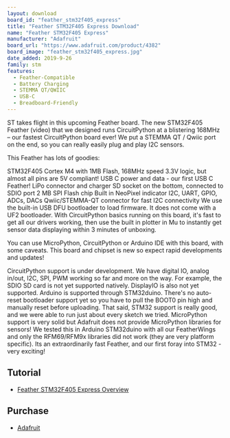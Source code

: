 ```yaml
---
layout: download
board_id: "feather_stm32f405_express"
title: "Feather STM32F405 Express Download"
name: "Feather STM32F405 Express"
manufacturer: "Adafruit"
board_url: "https://www.adafruit.com/product/4382"
board_image: "feather_stm32f405_express.jpg"
date_added: 2019-9-26
family: stm
features:
  - Feather-Compatible
  - Battery Charging
  - STEMMA QT/QWIIC
  - USB-C
  - Breadboard-Friendly
---
```


ST takes flight in this upcoming Feather board. The new STM32F405 Feather (video) that we designed runs CircuitPython at a blistering 168MHz – our fastest CircuitPython board ever! We put a STEMMA QT / Qwiic port on the end, so you can really easily plug and play I2C sensors.

This Feather has lots of goodies:

STM32F405 Cortex M4 with 1MB Flash, 168MHz speed
3.3V logic, but almost all pins are 5V compliant!
USB C power and data - our first USB C Feather!
LiPo connector and charger
SD socket on the bottom, connected to SDIO port
2 MB SPI Flash chip
Built in NeoPixel indicator
I2C, UART, GPIO, ADCs, DACs
Qwiic/STEMMA-QT connector for fast I2C connectivity
We use the built-in USB DFU bootloader to load firmware. It does not come with a UF2 bootloader.
With CircuitPython basics running on this board, it's fast to get all our drivers working, then use the built in plotter in Mu to instantly get sensor data displaying within 3 minutes of unboxing.

You can use MicroPython, CircuitPython or Arduino IDE with this board, with some caveats. This board and chipset is new so expect rapid developments and updates!

CircuitPython support is under development. We have digital IO, analog in/out, I2C, SPI, PWM working so far and more on the way. For example, the SDIO SD card is not yet supported natively. DisplayIO is also not yet supported.
Arduino is supported through STM32duino. There's no auto-reset bootloader support yet so you have to pull the BOOT0 pin high and manually reset before uploading. That said, STM32 support is really good, and we were able to run just about every sketch we tried.
MicroPython support is very solid but Adafruit does not provide MicroPython libraries for sensors!
We tested this in Arduino STM32duino with all our FeatherWings and only the RFM69/RFM9x libraries did not work (they are very platform specific). Its an extraordinarily fast Feather, and our first foray into STM32 - very exciting!

## Tutorial

- [Feather STM32F405 Express Overview](https://learn.adafruit.com/adafruit-stm32f405-feather-express)

## Purchase
* [Adafruit](https://www.adafruit.com/product/4382)
